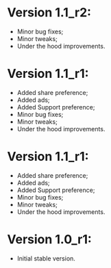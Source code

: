 # Version 1.1_r2:
- Minor bug fixes;
- Minor tweaks;
- Under the hood improvements.

# Version 1.1_r1:
- Added share preference;
- Added ads;
- Added Support preference;
- Minor bug fixes;
- Minor tweaks;
- Under the hood improvements.

# Version 1.1_r1:
- Added share preference;
- Added ads;
- Added Support preference;
- Minor bug fixes;
- Minor tweaks;
- Under the hood improvements.

# Version 1.0_r1:
- Initial stable version.